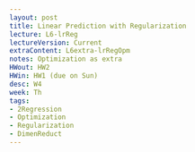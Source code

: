 ```yaml
---
layout: post
title: Linear Prediction with Regularization
lecture: L6-lrReg
lectureVersion: Current
extraContent: L6extra-lrRegOpm
notes: Optimization as extra
HWout: HW2
HWin: HW1 (due on Sun)
desc: W4
week: Th
tags:
- 2Regression
- Optimization
- Regularization
- DimenReduct
---
```

